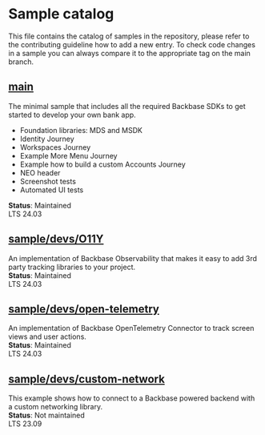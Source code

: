 # Sample catalog

This file contains the catalog of samples in the repository, please refer to the contributing guideline how to add a new entry. To check code changes in a sample you can always compare it to the appropriate tag on the main branch.

## [main](https://github.com/Backbase/golden-sample-app-android)
The minimal sample that includes all the required Backbase SDKs to get started to develop your own bank app.
- Foundation libraries: MDS and MSDK
- Identity Journey
- Workspaces Journey
- Example More Menu Journey
- Example how to build a custom Accounts Journey
- NEO header
- Screenshot tests
- Automated UI tests

**Status**: Maintained
\
LTS 24.03

## [sample/devs/O11Y](https://github.com/Backbase/golden-sample-app-android/tree/sample/devs/O11Y)
An implementation of Backbase Observability that makes it easy to add 3rd party tracking libraries to your project.
\
**Status**: Maintained
\
LTS 24.03

## [sample/devs/open-telemetry](https://github.com/Backbase/golden-sample-app-android/tree/sample/devs/open-telemetry)
An implementation of Backbase OpenTelemetry Connector to track screen views and user actions.
\
**Status**: Maintained
\
LTS 24.03

## [sample/devs/custom-network](https://github.com/Backbase/golden-sample-app-android/tree/sample/devs/custom-networking)
This example shows how to connect to a Backbase powered backend with a custom networking library.
\
**Status**: Not maintained
\
LTS 23.09
